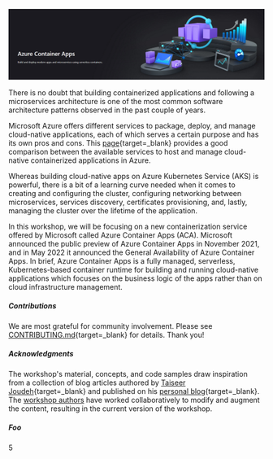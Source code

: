 ![Azure Container Apps](assets/images/00-workshop-intro/azure-container-apps-image.png)

There is no doubt that building containerized applications and following a microservices architecture is one of the most common software architecture patterns observed in the past couple of years.

Microsoft Azure offers different services to package, deploy, and manage cloud-native applications, each of which serves a certain purpose and has its own pros and cons. This [page](https://learn.microsoft.com/en-us/azure/container-apps/compare-options){target=_blank} provides a good comparison between the available services to host and manage cloud-native containerized applications in Azure.

Whereas building cloud-native apps on Azure Kubernetes Service (AKS) is powerful,  there is a bit of a learning curve needed when it comes to creating and configuring the cluster, configuring networking between microservices, services discovery, certificates provisioning, and, lastly, managing the cluster over the lifetime of the application.

In this workshop, we will be focusing on a new containerization service offered by Microsoft called Azure Container Apps (ACA). Microsoft announced the public preview of Azure Container Apps in November 2021, and in May 2022 it announced the General Availability of Azure Container Apps. In brief, Azure Container Apps is a fully managed, serverless, Kubernetes-based container runtime for building and running cloud-native applications which focuses on the business logic of the apps rather than on cloud infrastructure management.

##### Contributions

We are most grateful for community involvement. Please see [CONTRIBUTING.md](https://github.com/Azure/aca-dotnet-workshop/blob/main/CONTRIBUTING.md){target=_blank} for details. Thank you!

##### Acknowledgments

The workshop's material, concepts, and code samples draw inspiration from a collection of blog articles authored by [Taiseer Joudeh](https://github.com/tjoudeh){target=_blank} and published on his [personal blog](https://bitoftech.net){target=_blank}. The [workshop authors](aca/29-about-the-authors/index.md) have worked collaboratively to modify and augment the content, resulting in the current version of the workshop.

##### Foo
5